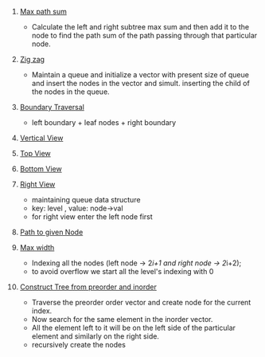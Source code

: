 1. [Max path sum](https://leetcode.com/problems/binary-tree-maximum-path-sum/submissions/)

   - Calculate the left and right subtree max sum and then add it to the node to find the path sum of the path passing through that particular node.

2. [Zig zag](https://leetcode.com/problems/binary-tree-zigzag-level-order-traversal/)

   - Maintain a queue and initialize a vector with present size of queue and insert the nodes in the vector and simult. inserting the child of the nodes in the queue.

3. [Boundary Traversal](https://www.codingninjas.com/codestudio/problems/boundary-traversal_790725?utm_source=youtube&utm_medium=affiliate&utm_campaign=Striver_Tree_Videos&leftPanelTab=1)

   - left boundary + leaf nodes + right boundary

4. [Vertical View](https://leetcode.com/problems/vertical-order-traversal-of-a-binary-tree/)

5. [Top View](https://www.codingninjas.com/codestudio/problems/top-view-of-the-tree_799401?source=youtube&campaign=Striver_Tree_Videos&utm_source=youtube&utm_medium=affiliate&utm_campaign=Striver_Tree_Videos&=1)

6. [Bottom View](https://www.codingninjas.com/codestudio/problems/bottom-view-of-binary-tree_893110?source=youtube&campaign=Striver_Tree_Videos&utm_source=youtube&utm_medium=affiliate&utm_campaign=Striver_Tree_Videos&=1)

7. [Right View](https://leetcode.com/problems/binary-tree-right-side-view/)

   - maintaining queue data structure
   - key: level , value: node->val
   - for right view enter the left node first

8. [Path to given Node](https://www.interviewbit.com/problems/path-to-given-node/)

9. [Max width](https://leetcode.com/problems/maximum-width-of-binary-tree/submissions/)

   - Indexing all the nodes (left node -> 2*i+1 and right node -> 2*i+2);
   - to avoid overflow we start all the level's indexing with 0

10. [Construct Tree from preorder and inorder](https://leetcode.com/problems/construct-binary-tree-from-preorder-and-inorder-traversal/submissions/)

    - Traverse the preorder order vector and create node for the current index.
    - Now search for the same element in the inorder vector.
    - All the element left to it will be on the left side of the particular element and similarly on the right side.
    - recursively create the nodes
